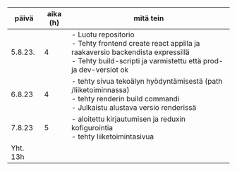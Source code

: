 | päivä     | aika (h) | mitä tein                                                                        |
|-----------|----------|----------------------------------------------------------------------------------|
| 5.8.23.   | 4        | - Luotu repositorio<br>- Tehty frontend create react appilla ja raakaversio backendista expressillä<br>- Tehty build-scripti ja varmistettu että prod- ja dev-versiot ok |
| 6.8.23    | 4        | - tehty sivua tekoälyn hyödyntämisestä (path /liiketoiminnassa)<br>- tehty renderin build commandi<br>- Julkaistu alustava versio renderissä |
| 7.8.23    | 5        | - aloitettu kirjautumisen ja reduxin kofigurointia<br>- tehty liiketoimintasivua |
| Yht. 13h  |          |                                                                                  |
